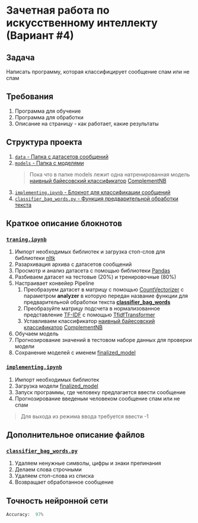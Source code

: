 # Зачетная работа по искусственному интеллекту (Вариант #4)

## Задача
Написать программу, которая классифицирует сообщение спам или не спам

## Требования
1. Программа для обучение
2. Программа для обработки
3. Описание на страницу - как работает, какие результаты

## Структура проекта
1. [`data` - Папка с датасетов сообщений](https://gitlab.com/ISU-Applied-Computer-Science/5th-semester/artificial-intelligence/messages-spam/-/tree/main/data)
2. [`models` - Папка с моделями](https://gitlab.com/ISU-Applied-Computer-Science/5th-semester/artificial-intelligence/messages-spam/-/tree/main/models)
    > Пока что в папке models лежит одна натренированная модель [наивный байесовский классификатор](https://en.wikipedia.org/wiki/Naive_Bayes_classifier) [ComplementNB](https://scikit-learn.org/stable/modules/generated/sklearn.naive_bayes.ComplementNB.html)
3. [`implementing.ipynb` - Блокнот для классификации сообщений](https://gitlab.com/ISU-Applied-Computer-Science/5th-semester/artificial-intelligence/messages-spam/-/blob/main/implementing.ipynb)
4. [`classifier_bag_words.py` - Функция предварительной обработки текста](https://gitlab.com/ISU-Applied-Computer-Science/5th-semester/artificial-intelligence/messages-spam/-/blob/main/classifier_bag_words.py)

## Краткое описание блокнотов

### [`traning.ipynb`](https://gitlab.com/ISU-Applied-Computer-Science/5th-semester/artificial-intelligence/messages-spam/-/blob/main/implementing.ipynb)

1. Импорт необходимых библиотек и загрузка стоп-слов для библиотеки [nltk](https://www.nltk.org)
2. Разархивация архива с датасетов сообщений
3. Просмотр и анализ датасета с помощью библиотеки [Pandas](https://pandas.pydata.org)
4. Разбиваем датасет на тестовые (20%) и тренировочные (80%) 
5. Настраивает конвейер Pipeline
   1. Преобразуем датасет в матрицу с помощью [CountVectorizer](https://scikit-learn.org/stable/modules/generated/sklearn.feature_extraction.text.CountVectorizer.html) с параметром **analyzer** в которую передан название функции для предварительной обработки текста [**classifier_bag_words**](https://gitlab.com/ISU-Applied-Computer-Science/5th-semester/artificial-intelligence/messages-spam/-/blob/main/classifier_bag_words.py)
   2. Преобразуйте матрицу подсчета в нормализованное представление [TF-IDF](https://en.wikipedia.org/wiki/Tf–idf) с помощью [TfidfTransformer](https://scikit-learn.org/stable/modules/generated/sklearn.feature_extraction.text.TfidfTransformer.html)
   3. Уставливаем классификатор [наивный байесовский классификатор](https://en.wikipedia.org/wiki/Naive_Bayes_classifier) [ComplementNB](https://scikit-learn.org/stable/modules/generated/sklearn.naive_bayes.ComplementNB.html)
6. Обучаем модель
7. Прогнозирование значений в тестовом наборе данных для проверки модели
8. Сохранение моделей с именем [finalized_model](https://gitlab.com/ISU-Applied-Computer-Science/5th-semester/artificial-intelligence/messages-spam/-/tree/main/models)

### [`implementing.ipynb`](https://gitlab.com/ISU-Applied-Computer-Science/5th-semester/artificial-intelligence/messages-spam/-/blob/main/implementing.ipynb)
1. Импорт необходимых библиотек 
2. Загрузка модели [finalized_model](https://gitlab.com/ISU-Applied-Computer-Science/5th-semester/artificial-intelligence/messages-spam/-/tree/main/models)
3. Запуск программы, где человеку предлагается ввести сообщение
4. Прогнозирование введеным человеком сообщение спам или не спам

> Для выхода из режима ввода требуется ввести -1

## Дополнительное описание файлов
### [`classifier_bag_words.py`](https://gitlab.com/ISU-Applied-Computer-Science/5th-semester/artificial-intelligence/messages-spam/-/blob/main/classifier_bag_words.py)
1. Удаляем ненужные символы, цифры и знаки препинания
2. Делаем слова строчными
3. Удаляем стоп-слова из списка
4. Возвращает обработанное сообщение

## Точность нейронной сети
```python
Accuracy:  97%
```